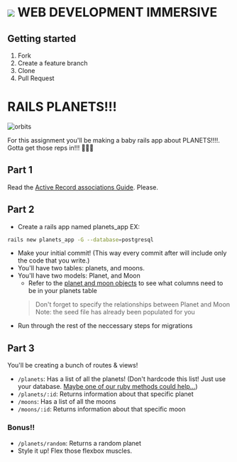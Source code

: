 # ![](https://ga-dash.s3.amazonaws.com/production/assets/logo-9f88ae6c9c3871690e33280fcf557f33.png)  WEB DEVELOPMENT IMMERSIVE

## Getting started

1. Fork
1. Create a feature branch
1. Clone
1. Pull Request

# RAILS PLANETS!!!

![orbits](https://iwsmt-content-ok2nbdvvyp8jbrhdp.stackpathdns.com/2282013232750iAtC2afkODS6U.gif)

For this assignment you'll be making a baby rails app about PLANETS!!!!. Gotta get those reps in!!! 💪💪💪

## Part 1

Read the [Active Record associations Guide](http://guides.rubyonrails.org/association_basics.html#the-has-many-through-association). Please.

## Part 2
- Create a rails app named planets_app EX:
```bash
rails new planets_app -G --database=postgresql
```
- Make your initial commit! (This way every commit after will include only the code that you write.)
- You'll have two tables: planets, and moons. 
- You'll have two models: Planet, and Moon
   - Refer to the [planet and moon objects](./seed.sql) to see what columns need to be in your planets table 
    > Don't forget to specify the relationships between Planet and Moon
    > Note: the seed file has already been populated for you
- Run through the rest of the neccessary steps for migrations

## Part 3

You'll be creating a bunch of routes & views!
- `/planets`: Has a list of all the planets! (Don't hardcode this list! Just use your database. [Maybe one of our ruby methods could help...](https://ruby-doc.org/core-2.4.2/Hash.html#method-i-each))
- `/planets/:id`: Returns information about that specific planet
- `/moons`: Has a list of all the moons
- `/moons/:id`: Returns information about that specific moon

### Bonus!!
- `/planets/random`: Returns a random planet
- Style it up! Flex those flexbox muscles.

